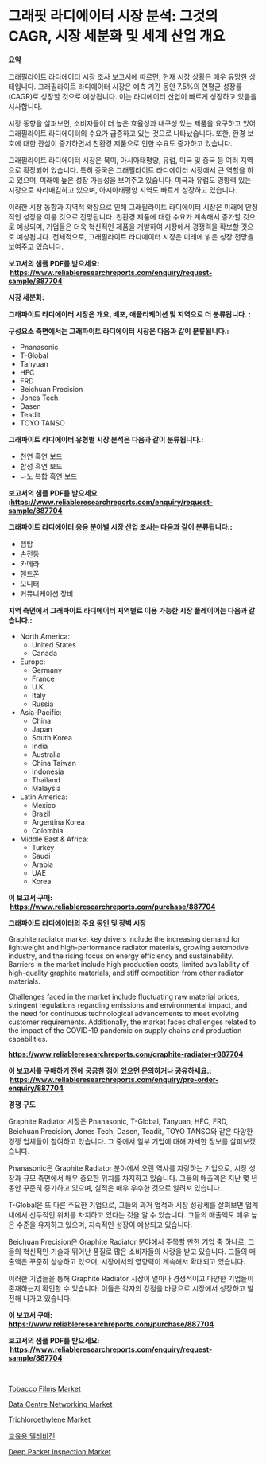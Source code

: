 <p><h1>그래핏 라디에이터 시장 분석: 그것의 CAGR, 시장 세분화 및 세계 산업 개요</h1></p><p><strong>요약</strong></p>
<p><p>그래필라이트 라디에이터 시장 조사 보고서에 따르면, 현재 시장 상황은 매우 유망한 상태입니다. 그래필라이트 라디에이터 시장은 예측 기간 동안 7.5%의 연평균 성장률(CAGR)로 성장할 것으로 예상됩니다. 이는 라디에이터 산업이 빠르게 성장하고 있음을 시사합니다.</p><p>시장 동향을 살펴보면, 소비자들이 더 높은 효율성과 내구성 있는 제품을 요구하고 있어 그래필라이트 라디에이터의 수요가 급증하고 있는 것으로 나타났습니다. 또한, 환경 보호에 대한 관심이 증가하면서 친환경 제품으로 인한 수요도 증가하고 있습니다.</p><p>그래필라이트 라디에이터 시장은 북미, 아시아태평양, 유럽, 미국 및 중국 등 여러 지역으로 확장되어 있습니다. 특히 중국은 그래필라이트 라디에이터 시장에서 큰 역할을 하고 있으며, 미래에 높은 성장 가능성을 보여주고 있습니다. 미국과 유럽도 영향력 있는 시장으로 자리매김하고 있으며, 아시아태평양 지역도 빠르게 성장하고 있습니다.</p><p>이러한 시장 동향과 지역적 확장으로 인해 그래필라이트 라디에이터 시장은 미래에 안정적인 성장을 이룰 것으로 전망됩니다. 친환경 제품에 대한 수요가 계속해서 증가할 것으로 예상되며, 기업들은 더욱 혁신적인 제품을 개발하여 시장에서 경쟁력을 확보할 것으로 예상됩니다. 전체적으로, 그래필라이트 라디에이터 시장은 미래에 밝은 성장 전망을 보여주고 있습니다.</p></p>
<p><strong>보고서의 샘플 PDF를 받으세요: &nbsp;<a href="https://www.reliableresearchreports.com/enquiry/request-sample/887704">https://www.reliableresearchreports.com/enquiry/request-sample/887704</a></strong></p>
<p><strong>시장 세분화:</strong></p>
<p><strong> 그래파이트 라디에이터 시장은 개요, 배포, 애플리케이션 및 지역으로 더 분류됩니다. :</strong></p>
<p><strong>구성요소 측면에서는 그래파이트 라디에이터 시장은 다음과 같이 분류됩니다.:</strong></p>
<p><ul><li>Pnanasonic</li><li>T-Global</li><li>Tanyuan</li><li>HFC</li><li>FRD</li><li>Beichuan Precision</li><li>Jones Tech</li><li>Dasen</li><li>Teadit</li><li>TOYO TANSO</li></ul></p>
<p><strong> 그래파이트 라디에이터 유형별 시장 분석은 다음과 같이 분류됩니다.:</strong></p>
<p><ul><li>천연 흑연 보드</li><li>합성 흑연 보드</li><li>나노 복합 흑연 보드</li></ul></p>
<p><strong>보고서의 샘플 PDF를 받으세요 :<a href="https://www.reliableresearchreports.com/enquiry/request-sample/887704">https://www.reliableresearchreports.com/enquiry/request-sample/887704</a></strong></p>
<p><strong> 그래파이트 라디에이터 응용 분야별 시장 산업 조사는 다음과 같이 분류됩니다.:</strong></p>
<p><ul><li>랩탑</li><li>손전등</li><li>카메라</li><li>핸드폰</li><li>모니터</li><li>커뮤니케이션 장비</li></ul></p>
<p><strong>지역 측면에서 그래파이트 라디에이터 지역별로 이용 가능한 시장 플레이어는 다음과 같습니다.:</strong></p>
<p><ul>
    <li>
        North America:
        <ul>
            <li>United States</li>
            <li>Canada</li>
        </ul>
    </li>
    <li>
        Europe:
        <ul>
            <li>Germany</li>
            <li>France</li>
            <li>U.K.</li>
            <li>Italy</li>
            <li>Russia</li>
        </ul>
    </li>
    <li>
        Asia-Pacific:
        <ul>
            <li>China</li>
            <li>Japan</li>
            <li>South Korea</li>
            <li>India</li>
            <li>Australia</li>
            <li>China Taiwan</li>
            <li>Indonesia</li>
            <li>Thailand</li>
            <li>Malaysia</li>
        </ul>
    </li>
    <li>
        Latin America:
        <ul>
            <li>Mexico</li>
            <li>Brazil</li>
            <li>Argentina Korea</li>
            <li>Colombia</li>
        </ul>
    </li>
    <li>
        Middle East & Africa:
        <ul>
            <li>Turkey</li>
            <li>Saudi</li>
            <li>Arabia</li>
            <li>UAE</li>
            <li>Korea</li>
        </ul>
    </li>
    </ul></p>
<p><strong>이 보고서 구매: &nbsp;<a href="https://www.reliableresearchreports.com/purchase/887704">https://www.reliableresearchreports.com/purchase/887704</a></strong></p>
<p><strong>그래파이트 라디에이터의 주요 동인 및 장벽 시장</strong></p>
<p><p>Graphite radiator market key drivers include the increasing demand for lightweight and high-performance radiator materials, growing automotive industry, and the rising focus on energy efficiency and sustainability. Barriers in the market include high production costs, limited availability of high-quality graphite materials, and stiff competition from other radiator materials.</p><p>Challenges faced in the market include fluctuating raw material prices, stringent regulations regarding emissions and environmental impact, and the need for continuous technological advancements to meet evolving customer requirements. Additionally, the market faces challenges related to the impact of the COVID-19 pandemic on supply chains and production capabilities.</p></p>
<p><strong><a href="https://www.reliableresearchreports.com/graphite-radiator-r887704">https://www.reliableresearchreports.com/graphite-radiator-r887704</a></strong></p>
<p><strong>이 보고서를 구매하기 전에 궁금한 점이 있으면 문의하거나 공유하세요.: &nbsp;<a href="https://www.reliableresearchreports.com/enquiry/pre-order-enquiry/887704">https://www.reliableresearchreports.com/enquiry/pre-order-enquiry/887704</a></strong></p>
<p><strong>경쟁 구도</strong></p>
<p><p>Graphite Radiator 시장은 Pnanasonic, T-Global, Tanyuan, HFC, FRD, Beichuan Precision, Jones Tech, Dasen, Teadit, TOYO TANSO와 같은 다양한 경쟁 업체들이 참여하고 있습니다. 그 중에서 일부 기업에 대해 자세한 정보를 살펴보겠습니다.</p><p>Pnanasonic은 Graphite Radiator 분야에서 오랜 역사를 자랑하는 기업으로, 시장 성장과 규모 측면에서 매우 중요한 위치를 차지하고 있습니다. 그들의 매출액은 지난 몇 년 동안 꾸준히 증가하고 있으며, 실적은 매우 우수한 것으로 알려져 있습니다.</p><p>T-Global은 또 다른 주요한 기업으로, 그들의 과거 업적과 시장 성장세를 살펴보면 업계 내에서 선두적인 위치를 차지하고 있다는 것을 알 수 있습니다. 그들의 매출액도 매우 높은 수준을 유지하고 있으며, 지속적인 성장이 예상되고 있습니다.</p><p>Beichuan Precision은 Graphite Radiator 분야에서 주목할 만한 기업 중 하나로, 그들의 혁신적인 기술과 뛰어난 품질로 많은 소비자들의 사랑을 받고 있습니다. 그들의 매출액은 꾸준히 상승하고 있으며, 시장에서의 영향력이 계속해서 확대되고 있습니다.</p><p>이러한 기업들을 통해 Graphite Radiator 시장이 얼마나 경쟁적이고 다양한 기업들이 존재하는지 확인할 수 있습니다. 이들은 각자의 강점을 바탕으로 시장에서 성장하고 발전해 나가고 있습니다.</p></p>
<p><strong>이 보고서 구매: &nbsp; <a href="https://www.reliableresearchreports.com/purchase/887704">https://www.reliableresearchreports.com/purchase/887704</a></strong></p>
<p><strong>보고서의 샘플 PDF를 받으세요: &nbsp;<a href="https://www.reliableresearchreports.com/enquiry/request-sample/887704">https://www.reliableresearchreports.com/enquiry/request-sample/887704</a></strong><strong></strong></p>
<p>&nbsp;</p>
<p><p><a href="https://issuu.com/reportprime-2/docs/tobacco-films-market-size-2030.pptx">Tobacco Films Market</a></p><p><a href="https://github.com/prosalinda88/Market-Research-Report-List-4/blob/main/data-centre-networking-market.md">Data Centre Networking Market</a></p><p><a href="https://issuu.com/reportprime-2/docs/trichloroethylene-market-size-2030.pptx">Trichloroethylene Market</a></p><p><a href="https://github.com/Tristiarton768456/Market-Research-Report-List-1/blob/main/123011723780.md">교육용 텔레비전</a></p><p><a href="https://github.com/globismark/Market-Research-Report-List-2/blob/main/deep-packet-inspection-market.md">Deep Packet Inspection Market</a></p></p>